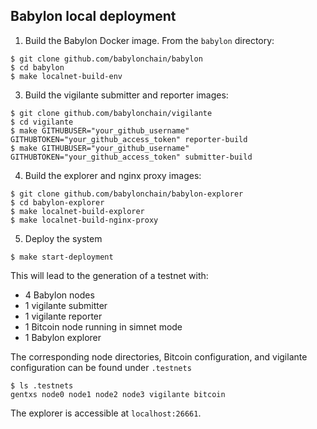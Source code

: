 ## Babylon local deployment

1. Build the Babylon Docker image. From the `babylon` directory:
```console
$ git clone github.com/babylonchain/babylon
$ cd babylon
$ make localnet-build-env
```
3. Build the vigilante submitter and reporter images:
```console
$ git clone github.com/babylonchain/vigilante
$ cd vigilante
$ make GITHUBUSER="your_github_username" GITHUBTOKEN="your_github_access_token" reporter-build
$ make GITHUBUSER="your_github_username" GITHUBTOKEN="your_github_access_token" submitter-build
```
4. Build the explorer and nginx proxy images:
```console
$ git clone github.com/babylonchain/babylon-explorer
$ cd babylon-explorer
$ make localnet-build-explorer
$ make localnet-build-nginx-proxy
```
5. Deploy the system
```console
$ make start-deployment
```

This will lead to the generation of a testnet with:
- 4 Babylon nodes
- 1 vigilante submitter
- 1 vigilante reporter
- 1 Bitcoin node running in simnet mode
- 1 Babylon explorer

The corresponding node directories, Bitcoin configuration, and
vigilante configuration can be found under `.testnets`
```console
$ ls .testnets
gentxs node0 node1 node2 node3 vigilante bitcoin
```

The explorer is accessible at `localhost:26661`.

